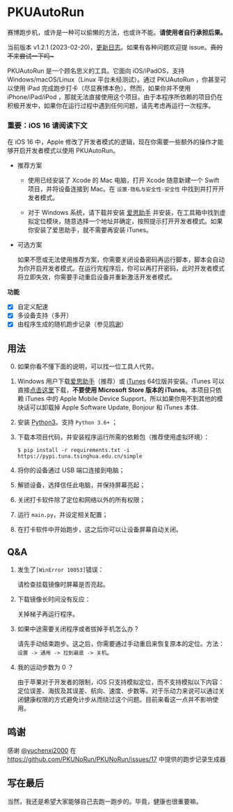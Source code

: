 # PKUAutoRun

赛博跑步机，或许是一种可以偷懒的方法，也或许不能。**请使用者自行承担后果。**

当前版本 v1.2.1 (2023-02-20)，[更新日志](https://github.com/yiguanxianyu/PKUAutoRun/blob/main/CHANGELOG.md)。如果有各种问题欢迎提 issue。~~真的不来尝试一下吗\~~~

PKUAutoRun 是一个顾名思义的工具。它面向 iOS/iPadOS，支持 Windows/macOS/Linux（Linux 平台未经测试）。通过 PKUAutoRun ，你甚至可以使用 iPad 完成跑步打卡（尽显赛博本色）。然而，如果你并不使用 iPhone/iPad/iPod ，那就无法直接使用这个项目。由于本程序所依赖的项目仍在积极开发中，如果你在运行过程中遇到任何问题，请先考虑再运行一次程序。

### 重要：iOS 16 请阅读下文

在 iOS 16 中，Apple 修改了开发者模式的逻辑，现在你需要一些额外的操作才能够开启开发者模式以使用 PKUAutoRun。

- 推荐方案
  
  - 使用已经安装了 Xcode 的 Mac 电脑，打开 Xcode 随意新建一个 Swift 项目，并将设备连接到 Mac。在 `设置-隐私与安全性-安全性` 中找到并打开开发者模式。

  - 对于 Windows 系统，请下载并安装 [爱思助手](https://www.i4.cn/) 并安装，在工具箱中找到虚拟定位模块，随意选择一个地址并确定，按照提示打开开发者模式。如果你安装了爱思助手，就不需要再安装 iTunes。

- 可选方案

  如果不愿或无法使用推荐方案，你需要关闭设备密码再运行脚本，脚本会自动为你开启开发者模式。在运行完程序后，你可以再打开密码，此时开发者模式将立即失效，你需要手动重启设备并重新激活开发者模式。

**功能**

- [X] 自定义配速
- [X] 多设备支持（多开）
- [X] 由程序生成的随机跑步记录（参见[鸣谢](https://github.com/yiguanxianyu/PKUAutoRun#鸣谢)）

## 用法

0. 如果你看不懂下面的说明，可以找一位工具人代劳。

1. Windows 用户下载[爱思助手](https://www.i4.cn/)（推荐）或 [iTunes](https://www.apple.com.cn/itunes/) 64位版并安装。iTunes 可以直接[点击这里](https://www.apple.com/itunes/download/win64)下载，**不要使用 Microsoft Store 版本的 iTunes**。本项目只依赖 iTunes 中的 Apple Mobile Device Support，所以如果你用不到其他的模块话可以卸载掉 Apple Software Update, Bonjour 和 iTunes 本体.

2. 安装 [Python3](https://www.python.org/)。支持 `Python 3.6+` ；

3. 下载本项目代码，并安装程序运行所需的依赖包（推荐使用虚拟环境）：
    
    ```
    $ pip install -r requirements.txt -i https://pypi.tuna.tsinghua.edu.cn/simple
    ```

4. 将你的设备通过 USB 端口连接到电脑；

5. 解锁设备，选择信任此电脑，并保持屏幕亮起；

5. 关闭打卡软件除了定位和网络以外的所有权限；

6. 运行 `main.py`，并设定相关配置；

7. 在打卡软件中开始跑步，这之后你可以让设备屏幕自动关闭。

## Q&A

1. 发生了`[WinError 10053]`错误： 

   请检查挂载镜像时屏幕是否亮起。

2. 下载镜像长时间没有反应：

   关掉梯子再运行程序。

3. 如果中途需要关闭程序或者拔掉手机怎么办？

   请先手动结束跑步。这之后，你需要通过手动重启来恢复原本的定位。方法：`设置 -> 通用 -> 拉到最底 -> 关机`。

4. 我的运动步数为 0 ？

   由于苹果对于开发者的限制，iOS 只支持模拟定位，而不支持模拟以下内容：定位误差、海拔及其误差、航向、速度、步数等。对于乐动力来说可以通过关闭健康权限的方式避免计步从而绕过这个问题。目前来看这一点并不影响使用。

## 鸣谢

感谢 [@yuchenxi2000](https://github.com/yuchenxi2000) 在 https://github.com/PKUNoRun/PKUNoRun/issues/17 中提供的跑步记录生成器

## 写在最后

当然，我还是希望大家能够自己去跑一跑步的。毕竟，健康也很重要嘛。

